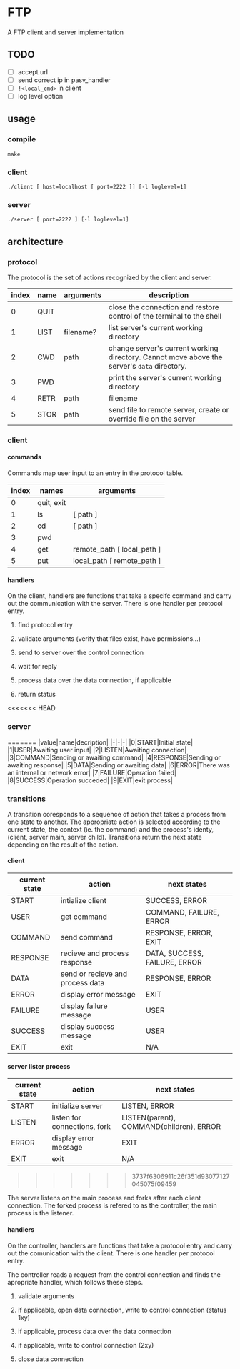 # FTP
A FTP client and server implementation

## TODO

- [ ] accept url
- [ ] send correct ip in pasv_handler
- [ ] `!<local_cmd>` in client
- [ ] log level option

## usage

### compile

```
make
```

### client

```
./client [ host=localhost [ port=2222 ]] [-l loglevel=1]
```

### server

```
./server [ port=2222 ] [-l loglevel=1]
```

## architecture

### protocol

The protocol is the set of actions recognized by the client and server.

|index|name|arguments|description|
|-|-|-|-|
|0|QUIT||close the connection and restore control of the terminal to the shell|
|1|LIST|filename?|list server's current working directory|
|2|CWD|path|change server's current working directory. Cannot move above the server's `data` directory.|
|3|PWD||print the server's current working directory|
|4|RETR|path|filename|request file from remote server, create or overrive local file|
|5|STOR|path|send file to remote server, create or override file on the server|

### client

#### commands

Commands map user input to an entry in the protocol table.

|index|names|arguments|
|-|-|-|
|0|quit, exit||
|1|ls|[ path ]|
|2|cd|[ path ]|
|3|pwd||
|4|get|remote_path [ local_path ]|
|5|put|local_path [ remote_path ]|

#### handlers

On the client, handlers are functions that take a specifc command and carry out the communication with the server.
There is one handler per protocol entry.

1. find protocol entry

2. validate arguments (verify that files exist, have permissions...)

3. send to server over the control connection

4. wait for reply

5. process data over the data connection, if applicable

6. return status

<<<<<<< HEAD
### server
=======
|value|name|decription|
|-|-|-|
|0|START|Initial state|
|1|USER|Awaiting user input|
|2|LISTEN|Awaiting connection|
|3|COMMAND|Sending or awaiting command|
|4|RESPONSE|Sending or awaiting response|
|5|DATA|Sending or awaiting data|
|6|ERROR|There was an internal or network error|
|7|FAILURE|Operation failed|
|8|SUCCESS|Operation succeded|
|9|EXIT|exit process|

### transitions

A transition coresponds to a sequence of action that takes a process from one state to another.
The appropriate action is selected according to the current state, the context (ie. the command) and the process's identy, (client, server main, server child).
Transitions return the next state depending on the result of the action.

#### client

|current state|action|next states|
|-|-|-|
|START|intialize client|SUCCESS, ERROR|
|USER|get command|COMMAND, FAILURE, ERROR|
|COMMAND|send command|RESPONSE, ERROR, EXIT|
|RESPONSE|recieve and process response|DATA, SUCCESS, FAILURE, ERROR|
|DATA|send or recieve and process data|RESPONSE, ERROR|
|ERROR|display error message|EXIT|
|FAILURE|display failure message|USER|
|SUCCESS|display success message|USER|
|EXIT|exit|N/A|

#### server lister process

|current state|action|next states|
|-|-|-|
|START|initialize server|LISTEN, ERROR|
|LISTEN|listen for connections, fork|LISTEN(parent), COMMAND(children), ERROR|
|ERROR|display error message|EXIT|
|EXIT|exit|N/A|
>>>>>>> 3737f6306911c26f351d93077127045075f09459

The server listens on the main process and forks after each client connection.
The forked process is refered to as the controller, the main process is the listener.

#### handlers

On the controller, handlers are functions that take a protocol entry and carry out the comunication with the client.
There is one handler per protocol entry.

The controller reads a request from the control connection and finds the apropriate handler, which follows these steps.

1. validate arguments

2. if applicable, open data connection, write to control connection (status 1xy)

3. if applicable, process data over the data connection

4. if applicable, write to control connection (2xy)

5. close data connection

